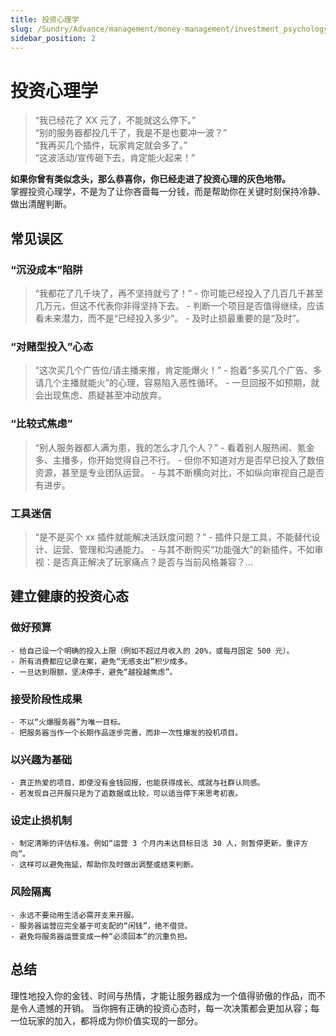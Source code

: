 ```yaml
---
title: 投资心理学
slug: /Sundry/Advance/management/money-management/investment_psychology
sidebar_position: 2
---
```


# 投资心理学
> “我已经花了 XX 元了，不能就这么停下。”  
“别的服务器都投几千了，我是不是也要冲一波？”  
“我再买几个插件，玩家肯定就会多了。”  
“这波活动/宣传砸下去，肯定能火起来！”  

**如果你曾有类似念头，那么恭喜你，你已经走进了投资心理的灰色地带。**  
掌握投资心理学，不是为了让你吝啬每一分钱，而是帮助你在关键时刻保持冷静、做出清醒判断。

## 常见误区

### “沉没成本”陷阱
> “我都花了几千块了，再不坚持就亏了！”
    - 你可能已经投入了几百几千甚至几万元，但这不代表你非得坚持下去。
    - 判断一个项目是否值得继续，应该看未来潜力，而不是“已经投入多少”。
    - 及时止损最重要的是“及时”。

### “对赌型投入”心态
> “这次买几个广告位/请主播来推，肯定能爆火！”
    - 抱着“多买几个广告、多请几个主播就能火”的心理，容易陷入恶性循环。
    - 一旦回报不如预期，就会出现焦虑、质疑甚至冲动放弃。

### “比较式焦虑”
> “别人服务器都人满为患，我的怎么才几个人？”
    - 看着别人服热闹、氪金多、主播多，你开始觉得自己不行。
    - 但你不知道对方是否早已投入了数倍资源，甚至是专业团队运营。
    - 与其不断横向对比，不如纵向审视自己是否有进步。

### 工具迷信
> “是不是买个 xx 插件就能解决活跃度问题？”
    - 插件只是工具，不能替代设计、运营、管理和沟通能力。
    - 与其不断购买“功能强大”的新插件，不如审视：是否真正解决了玩家痛点？是否与当前风格兼容？...

## 建立健康的投资心态

### 做好预算
    - 给自己设一个明确的投入上限（例如不超过月收入的 20%，或每月固定 500 元）。
    - 所有消费都应记录在案，避免“无感支出”积少成多。
    - 一旦达到限额，坚决停手，避免“越投越焦虑”。

### 接受阶段性成果
    - 不以“火爆服务器”为唯一目标。
    - 把服务器当作一个长期作品逐步完善，而非一次性爆发的投机项目。

### 以兴趣为基础
    - 真正热爱的项目，即使没有金钱回报，也能获得成长、成就与社群认同感。
    - 若发现自己开服只是为了追数据或比较，可以适当停下来思考初衷。

### 设定止损机制
    - 制定清晰的评估标准。例如“运营 3 个月内未达目标日活 30 人，则暂停更新，重评方向”。
    - 这样可以避免拖延，帮助你及时做出调整或结束判断。

### 风险隔离
    - 永远不要动用生活必需开支来开服。
    - 服务器运营应完全基于可支配的“闲钱”，绝不借贷。
    - 避免将服务器运营变成一种“必须回本”的沉重负担。

## 总结
理性地投入你的金钱、时间与热情，才能让服务器成为一个值得骄傲的作品，而不是令人遗憾的开销。
当你拥有正确的投资心态时，每一次决策都会更加从容；每一位玩家的加入，都将成为你价值实现的一部分。